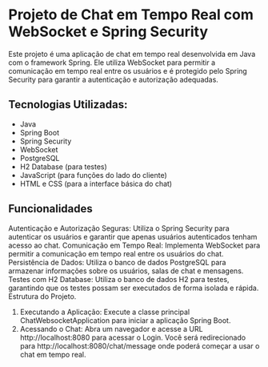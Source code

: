 
# Projeto de Chat em Tempo Real com WebSocket e Spring Security

Este projeto é uma aplicação de chat em tempo real desenvolvida em Java com o framework Spring. Ele utiliza WebSocket para permitir a comunicação em tempo real entre os usuários e é protegido pelo Spring Security para garantir a autenticação e autorização adequadas.

## Tecnologias Utilizadas:
* Java
* Spring Boot
* Spring Security
* WebSocket
* PostgreSQL
* H2 Database (para testes)
* JavaScript (para funções do lado do cliente)
* HTML e CSS (para a interface básica do chat)

## Funcionalidades
Autenticação e Autorização Seguras: Utiliza o Spring Security para autenticar os usuários e garantir que apenas usuários autenticados tenham acesso ao chat.
Comunicação em Tempo Real: Implementa WebSocket para permitir a comunicação em tempo real entre os usuários do chat.
Persistência de Dados: Utiliza o banco de dados PostgreSQL para armazenar informações sobre os usuários, salas de chat e mensagens.
Testes com H2 Database: Utiliza o banco de dados H2 para testes, garantindo que os testes possam ser executados de forma isolada e rápida.
Estrutura do Projeto.

1. Executando a Aplicação: Execute a classe principal ChatWebsocketApplication para iniciar a aplicação Spring Boot.
2. Acessando o Chat: Abra um navegador e acesse a URL http://localhost:8080 para acessar o Login. Você será redirecionado para http://localhost:8080/chat/message onde poderá começar a usar o chat em tempo real.
